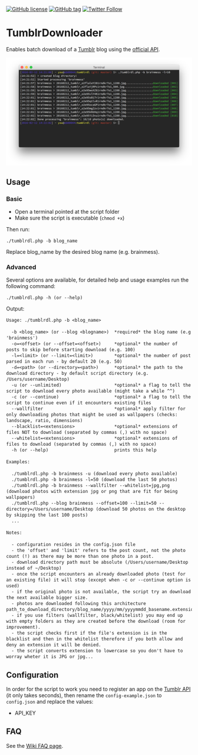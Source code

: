 [![GitHub license](https://img.shields.io/github/license/saeros/tumblrdl.svg)](https://github.com/saeros/tumblrdl/blob/master/LICENSE) [![GitHub tag](https://img.shields.io/github/tag/saeros/tumblrdl.svg)](https://github.com/saeros/tumblrdl/releases/latest) [![Twitter Follow](https://img.shields.io/twitter/follow/saeros01.svg?style=social)](https://twitter.com/saeros01)

# TumblrDownloader

Enables batch download of a [Tumblr](http://www.tumblr.com/) blog using the [official API](http://www.tumblr.com/api/).

![console](assets/console.png)


## Usage

### Basic

* Open a terminal pointed at the script folder
* Make sure the script is executable (`chmod +x`)

Then run:

	./tumblrdl.php -b blog_name

Replace blog_name by the desired blog name (e.g. brainmess).

### Advanced

Several options are available, for detailed help and usage examples run the following command:

	./tumblrdl.php -h (or --help)
	
Output:

	Usage: ./tumblrdl.php -b <blog_name>
	
	  -b <blog_name> (or --blog <blogname>)  *required* the blog name (e.g 'brainmess')
	  -o=<offset> (or --offset=<offset>)     *optional* the number of posts to skip before starting download (e.g. 100)
	  -l=<limit> (or --limit=<limit>)        *optional* the number of post parsed in each run - by default 20 (e.g. 50)
	  -d=<path> (or --directory=<path>)      *optional* the path to the download directory - by default script directory (e.g. /Users/username/Desktop)
	  -u (or --unlimited)                    *optional* a flag to tell the script to download every photo available (might take a while ^^)
	  -c (or --continue)                     *optional* a flag to tell the script to continue even if it encounters existing files
	  --wallfilter                           *optional* apply filter for only downloading photos that might be used as wallpapers (checks: landscape, ratio, dimensions)
	  --blacklist=<extensions>               *optional* extensions of files NOT to download (separated by commas (,) with no space)
	  --whitelist=<extensions>               *optional* extensions of files to download (separated by commas (,) with no space)
	  -h (or --help)                         prints this help
	
	Examples:
	
	  ./tumblrdl.php -b brainmess -u (download every photo available)
	  ./tumblrdl.php -b brainmess -l=50 (download the last 50 photos)
	  ./tumblrdl.php -b brainmess --wallfilter --whitelist=jpg,png (download photos with extension jpg or png that are fit for being wallpapers)
	  ./tumblrdl.php --blog brainmess --offset=100 --limit=50 --directory=/Users/username/Desktop (download 50 photos on the desktop by skipping the last 100 posts)
	  ...
	
	Notes:
	
	  - configuration resides in the config.json file
	  - the 'offset' and 'limit' refers to the post count, not the photo count (!) as there may be more than one photo in a post.
	  - download directory path must be absolute (/Users/username/Desktop instead of ~/Desktop)
	  - once the script encounters an already downloaded photo (test for an existing file) it will stop (except when -c or --continue option is used)
	  - if the original photo is not available, the script try an download the next available bigger size.
	  - photos are downloaded following this architecture path_to_download_directory/blog_name/yyyy/mm/yyyymmdd_basename.extension
	  - if you use filters (wallfilter, black/whitelist) you may end up with empty folders as they are created before the download (room for improvement).
	  - the script checks first if the file's extension is in the blacklist and then in the whitelist therefore if you both allow and deny an extension it will be denied.
	  - the script converts extension to lowercase so you don't have to worray wheter it is JPG or jpg...


## Configuration

In order for the script to work you need to register an app on the [Tumblr API](http://www.tumblr.com/oauth/apps) (it only takes seconds), then rename the `config-example.json` to `config.json` and replace the values:

* API_KEY


## FAQ

See the [Wiki FAQ page](https://github.com/saeros/tumblrdl/wiki/FAQ).

